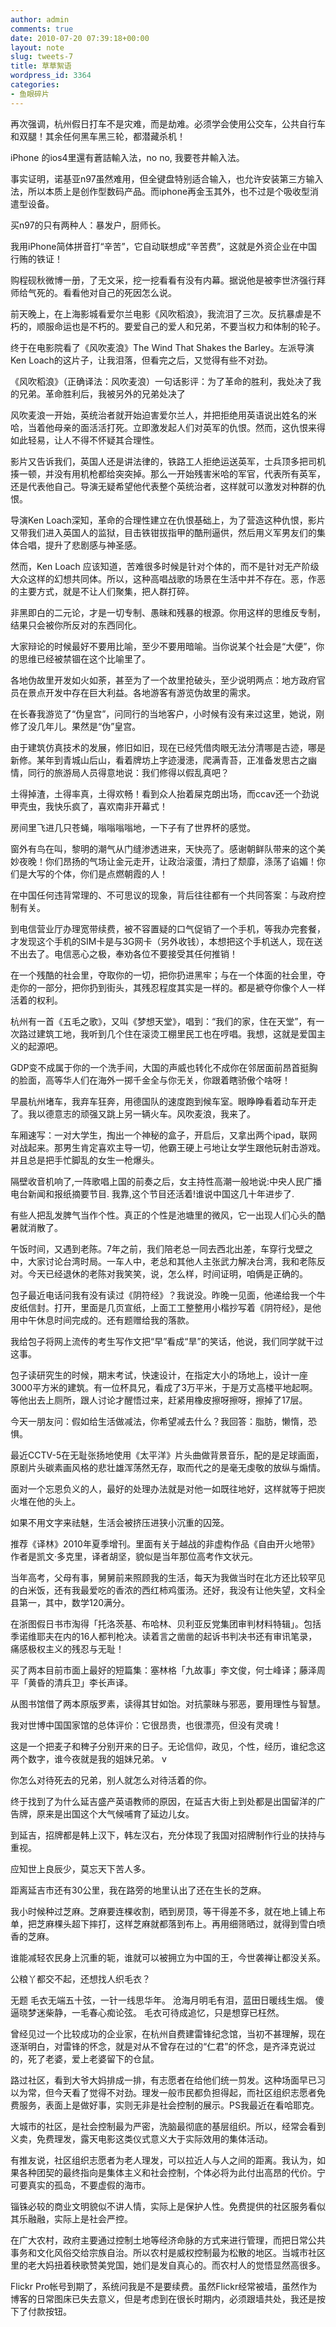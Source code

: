 ```yaml
---
author: admin
comments: true
date: 2010-07-20 07:39:18+00:00
layout: note
slug: tweets-7
title: 草草絮语
wordpress_id: 3364
categories:
- 鱼眼碎片
---
```


再次强调，杭州假日打车不是灾难，而是劫难。必须学会使用公交车，公共自行车和双腿！其余任何黑车黑三轮，都潜藏杀机！

iPhone 的ios4里還有蒼詰輸入法，no no, 我要苍井輸入法。

事实证明，诺基亚n97虽然难用，但全键盘特别适合输入，也允许安装第三方输入法，所以本质上是创作型数码产品。而iphone再金玉其外，也不过是个吸收型消遣型设备。

买n97的只有两种人：暴发户，厨师长。 

我用iPhone简体拼音打“辛苦”，它自动联想成“辛苦费”，这就是外资企业在中国行贿的铁证！

购程砚秋微博一册，了无文采，挖一挖看看有没有内幕。据说他是被李世济强行拜师给气死的。看看他对自己的死因怎么说。

前天晚上，在上海影城看爱尔兰电影《风吹稻浪》，我流泪了三次。反抗暴虐是不朽的，顺服命运也是不朽的。要爱自己的爱人和兄弟，不要当权力和体制的轮子。  

终于在电影院看了《风吹麦浪》The Wind That Shakes the Barley。左派导演Ken Loach的这片子，让我泪落，但看完之后，又觉得有些不对劲。  

《风吹稻浪》（正确译法：风吹麦浪）一句话影评：为了革命的胜利，我处决了我的兄弟。革命胜利后，我被另外的兄弟处决了 

风吹麦浪一开始，英统治者就开始迫害爱尔兰人，并把拒绝用英语说出姓名的米哈，当着他母亲的面活活打死。立即激发起人们对英军的仇恨。然而，这仇恨来得如此轻易，让人不得不怀疑其合理性。 

影片又告诉我们，英国人还是讲法律的，铁路工人拒绝运送英军，士兵顶多把司机揍一顿，并没有用机枪都给突突掉。那么一开始残害米哈的军官，代表所有英军，还是代表他自己。导演无疑希望他代表整个英统治者，这样就可以激发对种群的仇恨。

导演Ken Loach深知，革命的合理性建立在仇恨基础上，为了营造这种仇恨，影片又带我们进入英国人的监狱，目击铁钳拔指甲的酷刑逼供，然后用义军男友们的集体合唱，提升了悲剧感与神圣感。

然而，Ken Loach 应该知道，苦难很多时候是针对个体的，而不是针对无产阶级大众这样的幻想共同体。所以，这种高唱战歌的场景在生活中并不存在。恶，作恶的主要方式，就是不让人们聚集，把人群打碎。

非黑即白的二元论，才是一切专制、愚昧和残暴的根源。你用这样的思维反专制，结果只会被你所反对的东西同化。  

大家辩论的时候最好不要用比喻，至少不要用暗喻。当你说某个社会是“大便”，你的思维已经被禁锢在这个比喻里了。

各地伪故里开发如火如荼，甚至为了一个故里抢破头，至少说明两点：地方政府官员在景点开发中存在巨大利益。各地游客有游览伪故里的需求。

在长春我游览了“伪皇宫”，问同行的当地客户，小时候有没有来过这里，她说，刚修了没几年儿。果然是“伪”皇宫。

由于建筑仿真技术的发展，修旧如旧，现在已经凭借肉眼无法分清哪是古迹，哪是新修。某年到青城山后山，看着牌坊上字迹漫漶，爬满青苔，正准备发思古之幽情，同行的旅游局人员得意地说：我们修得以假乱真吧？

土得掉渣，土得率真，土得欢畅！看到众人抬着屎克朗出场，而ccav还一个劲说甲壳虫，我快乐疯了，喜欢南非开幕式！

房间里飞进几只苍蝇，嗡嗡嗡嗡地，一下子有了世界杯的感觉。

窗外有鸟在叫，黎明的潮气从门缝渗透进来，天快亮了。感谢朝鲜队带来的这个美妙夜晚！你们昂扬的气场让金元走开，让政治滚蛋，清扫了颓靡，涤荡了谄媚！你们是大写的个体，你们是点燃朝霞的人！

在中国任何违背常理的、不可思议的现象，背后往往都有一个共同答案：与政府控制有关。

到电信营业厅办理宽带续费，被不容置疑的口气促销了一个手机，等我办完套餐，才发现这个手机的SIM卡是与3G网卡（另外收钱），本想把这个手机送人，现在送不出去了。电信恶心之极，奉劝各位不要接受其任何推销！ 

在一个残酷的社会里，夺取你的一切，把你扔进黑牢；与在一个体面的社会里，夺走你的一部分，把你扔到街头，其残忍程度其实是一样的。都是褫夺你像个人一样活着的权利。 

杭州有一首《五毛之歌》，又叫《梦想天堂》，唱到：“我们的家，住在天堂”，有一次路过建筑工地，我听到几个住在滚烫工棚里民工也在哼唱。我想，这就是爱国主义的起源吧。

GDP变不成属于你的一个洗手间，大国的声威也转化不成你在邻居面前昂首挺胸的脸面，高等华人们在海外一掷千金全与你无关，你跟着瞎骄傲个啥呀！

早晨杭州堵车，我弃车狂奔，用德国队的速度跑到候车室。眼睁睁看着动车开走了。我以德意志的顽强又跳上另一辆火车。风吹麦浪，我来了。 

车厢速写：一对大学生，掏出一个神秘的盒子，开启后，又拿出两个ipad，联网对战起来。那男生肯定喜欢主导一切，他霸王硬上弓地让女学生跟他玩射击游戏。并且总是把手忙脚乱的女生一枪爆头。

隔壁收音机响了,一阵歌唱上国的前奏之后，女主持性高潮一般地说:中央人民广播电台新闻和报纸摘要节目. 我靠,这个节目还活着!谁说中国这几十年进步了. 

有些人把乱发脾气当作个性。真正的个性是池塘里的微风，它一出现人们心头的酷暑就消散了。

午饭时间，又遇到老陈。7年之前，我们陪老总一同去西北出差，车穿行戈壁之中，大家讨论台湾时局。一车人中，老总和其他人主张武力解决台湾，我和老陈反对。今天已经退休的老陈对我笑笑，说，怎么样，时间证明，咱俩是正确的。

包子最近电话问我有没有读过《阴符经》？我说没。昨晚一见面，他递给我一个牛皮纸信封。打开，里面是几页宣纸，上面工工整整用小楷抄写着《阴符经》，是他用中午休息时间完成的。还有题赠给我的落款。 

我给包子将网上流传的考生写作文把“早”看成“旱”的笑话，他说，我们同学就干过这事。 

包子读研究生的时候，期末考试，快速设计，在指定大小的场地上，设计一座3000平方米的建筑。有一位杯具兄，看成了3万平米，于是万丈高楼平地起啊。等他出去上厕所，跟人讨论才醒悟过来，赶紧用橡皮擦呀擦呀，擦掉了17层。

今天一朋友问：假如给生活做减法，你希望减去什么？我回答：脂肪，懒惰，恐惧。

最近CCTV-5在无耻张扬地使用《太平洋》片头曲做背景音乐，配的是足球画面，原剧片头碳素画风格的悲壮雄浑荡然无存，取而代之的是毫无虔敬的放纵与煽情。  

面对一个忘恩负义的人，最好的处理办法就是对他一如既往地好，这样就等于把炭火堆在他的头上。

如果不用文字来祛魅，生活会被挤压进狭小沉重的囚笼。

推荐《译林》2010年夏季增刊。里面有关于越战的非虚构作品《自由开火地带》作者是凯文·多克里，译者胡坚，貌似是当年那位高考作文状元。  

当年高考，父母有事，舅舅前来照顾我的生活，每天为我做当时在北方还比较罕见的白米饭，还有我最爱吃的香浓的西红柿鸡蛋汤。还好，我没有让他失望，文科全县第一，其中，数学120满分。

在浙图假日书市淘得「托洛茨基、布哈林、贝利亚反党集团审判材料特辑」。包括季诺维耶夫在内的16人都判枪决。读着言之凿凿的起诉书判决书还有审讯笔录，痛感极权主义的残忍与无耻！  

买了两本目前市面上最好的短篇集：塞林格「九故事」李文俊，何士峰译；藤泽周平「黄昏的清兵卫」李长声译。  

从图书馆借了两本原版罗素，读得其甘如饴。对抗蒙昧与邪恶，要用理性与智慧。 

我对世博中国国家馆的总体评价：它很昂贵，也很漂亮，但没有灵魂！  

这是一个把麦子和稗子分别开来的日子。无论信仰，政见，个性，经历，谁纪念这两个数字，谁今夜就是我的姐妹兄弟。  v

你怎么对待死去的兄弟，别人就怎么对待活着的你。  


终于找到了为什么延吉盛产英语教师的原因，在延吉大街上到处都是出国留洋的广告牌，原来是出国这个大气候哺育了延边儿女。 

到延吉，招牌都是韩上汉下，韩左汉右，充分体现了我国对招牌制作行业的扶持与重视。

应知世上良辰少，莫忘天下苦人多。

距离延吉市还有30公里，我在路旁的地里认出了还在生长的芝麻。

我小时候种过芝麻。芝麻要连棵收割，晒到房顶，等干得差不多，就在地上铺上布单，把芝麻棵头超下摔打，这样芝麻就都落到布上。再用细筛晒过，就得到雪白喷香的芝麻。  

谁能减轻农民身上沉重的轭，谁就可以被拥立为中国的王，今世袭禅让都没关系。

公粮丫都交不起，还想找人织毛衣？

无题
毛衣无端五十弦，一针一线思华年。
沧海月明毛有泪，蓝田日暖线生烟。
傻逼晓梦迷柴静，一毛春心痴论弦。
毛衣可待成追忆，只是想穿已枉然。

曾经见过一个比较成功的企业家，在杭州自费建雷锋纪念馆，当初不甚理解，现在逐渐明白，对雷锋的怀念，就是对从不曾存在过的“仁君”的怀念，是齐泽克说过的，死了老婆，爱上老婆留下的仓鼠。 

路过社区，看到大爷大妈排成一排，有志愿者在给他们统一剪发。这种场面早已习以为常，但今天看了觉得不对劲。理发一般市民都负担得起，而社区组织志愿者免费服务，表面上是做好事，实则无非是社会控制的展示。PS我最近在看哈耶克。

大城市的社区，是社会控制最为严密，洗脑最彻底的基层组织。所以，经常会看到义卖，免费理发，露天电影这类仪式意义大于实际效用的集体活动。

有推友说，社区组织志愿者为老人理发，可以拉近人与人之间的距离。我认为，如果各种团契的最终指向是集体主义和社会控制，个体必将为此付出高昂的代价。宁可要真实的孤岛，不要虚假的海市。

锱铢必较的商业文明貌似不讲人情，实际上是保护人性。免费提供的社区服务看似其乐融融，实际上是社会严控。

在广大农村，政府主要通过控制土地等经济命脉的方式来进行管理，而把日常公共事务和文化风俗交给宗族自治。所以农村是威权控制最为松散的地区。当城市社区里的老大妈扭着秧歌赞美党国，她们是发自真心的。而农村人的觉悟显然高很多。

Flickr Pro帐号到期了，系统问我是不是要续费。虽然Flickr经常被墙，虽然作为博客的日常图床已失去意义，但是考虑到在很长时期内，必须跟墙共处，我还是按下了付款按钮。 
